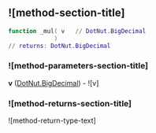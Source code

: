 ## ![method-section-title]


```lua
function _mul( v   // DotNut.BigDecimal
             )
// returns: DotNut.BigDecimal
```


### ![method-parameters-section-title]

**v** ([DotNut.BigDecimal](../../DotNut/BigDecimal.md)) - ![v]

### ![method-returns-section-title]

![method-return-type-text]


